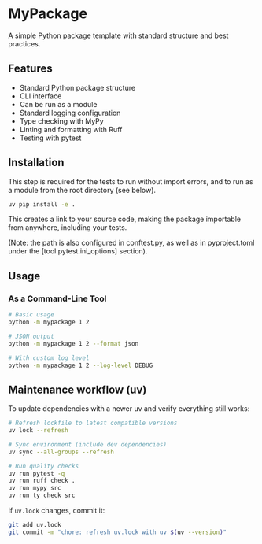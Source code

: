 # MyPackage

A simple Python package template with standard structure and best practices.

## Features

- Standard Python package structure
- CLI interface
- Can be run as a module
- Standard logging configuration
- Type checking with MyPy
- Linting and formatting with Ruff
- Testing with pytest

## Installation

This step is required for the tests to run without import errors, and to run as a module from the root directory (see below).

```bash
uv pip install -e .
```

This creates a link to your source code, making the package importable from anywhere, including your tests.

(Note: the path is also configured in conftest.py, as well as in pyproject.toml under the [tool.pytest.ini_options] section).

## Usage

### As a Command-Line Tool

```bash
# Basic usage
python -m mypackage 1 2

# JSON output
python -m mypackage 1 2 --format json

# With custom log level
python -m mypackage 1 2 --log-level DEBUG
```

## Maintenance workflow (uv)

To update dependencies with a newer uv and verify everything still works:

```bash
# Refresh lockfile to latest compatible versions
uv lock --refresh

# Sync environment (include dev dependencies)
uv sync --all-groups --refresh

# Run quality checks
uv run pytest -q
uv run ruff check .
uv run mypy src
uv run ty check src
```

If `uv.lock` changes, commit it:

```bash
git add uv.lock
git commit -m "chore: refresh uv.lock with uv $(uv --version)"
```
